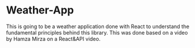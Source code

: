 # Weather-App
This is going to be a weather application done with React to understand the fundamental principles behind this library. This was done based on a video by Hamza Mirza on a React&API video.
